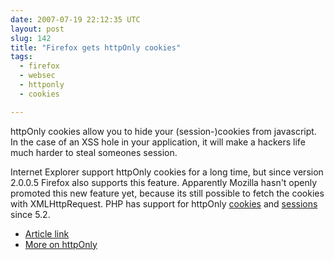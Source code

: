 ```yaml
---
date: 2007-07-19 22:12:35 UTC
layout: post
slug: 142
title: "Firefox gets httpOnly cookies"
tags:
  - firefox
  - websec
  - httponly
  - cookies

---
```

<p>httpOnly cookies allow you to hide your (session-)cookies from javascript. In the case of an XSS hole in your application, it will make a hackers life much harder to steal someones session.</p>


<p>Internet Explorer support httpOnly cookies for a long time, but since version 2.0.0.5 Firefox also supports this feature. Apparently Mozilla hasn't openly promoted this new feature yet, because its still possible to fetch the cookies with XMLHttpRequest. PHP has support for httpOnly <a href="http://ca3.php.net/set_cookie">cookies</a> and <a href="http://ca3.php.net/manual/en/function.session-set-cookie-params.php">sessions</a> since 5.2.</p>

<ul>
  <li>
    <a href="http://kuza55.blogspot.com/2007/07/firefox-gets-httponly.html">Article link</a>
  </li>
  <li>
    <a href="http://www.rooftopsolutions.nl/article/97">More on httpOnly</a>
  </li>
</ul>
